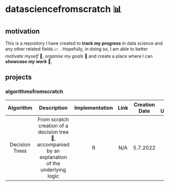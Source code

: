 # datasciencefromscratch :bar_chart:

## motivation

This is a repository I have created to **track my progress** in data science and any other related fields :chart_with_upwards_trend: . Hopefully, in doing so, I am able to better *motivate myself* :full_moon_with_face:, *organise my goals* :paperclip: and create a place where I can ***showcase my work*** :file_folder:. 

## projects

### algorithmsfromscratch

| Algorithm  | Description | Implementation | Link | Creation Date | Last Update |
| :---: | :---: | :---: | :---: | :---: | :---: |
| Decision Trees | From scratch creation of a decision tree :palm_tree:, accompanied by an explanation of the underlying logic | R | N/A | 5.7.2022 | N/A |
